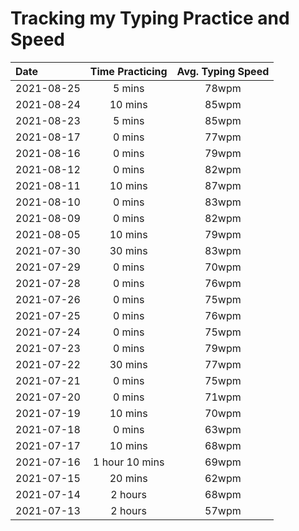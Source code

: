 # Tracking my Typing Practice and Speed

| Date       | Time Practicing | Avg. Typing Speed |
| :--------- | :-------------: | :---------------: |
| 2021-08-25 |     5 mins      |       78wpm       |
| 2021-08-24 |    10 mins      |       85wpm       |
| 2021-08-23 |     5 mins      |       85wpm       |
| 2021-08-17 |     0 mins      |       77wpm       |
| 2021-08-16 |     0 mins      |       79wpm       |
| 2021-08-12 |     0 mins      |       82wpm       |
| 2021-08-11 |    10 mins      |       87wpm       |
| 2021-08-10 |     0 mins      |       83wpm       |
| 2021-08-09 |     0 mins      |       82wpm       |
| 2021-08-05 |     10 mins     |       79wpm       |
| 2021-07-30 |     30 mins     |       83wpm       |
| 2021-07-29 |     0 mins      |       70wpm       |
| 2021-07-28 |     0 mins      |       76wpm       |
| 2021-07-26 |     0 mins      |       75wpm       |
| 2021-07-25 |     0 mins      |       76wpm       |
| 2021-07-24 |     0 mins      |       75wpm       |
| 2021-07-23 |     0 mins      |       79wpm       |
| 2021-07-22 |     30 mins     |       77wpm       |
| 2021-07-21 |     0 mins      |       75wpm       |
| 2021-07-20 |     0 mins      |       71wpm       |
| 2021-07-19 |     10 mins     |       70wpm       |
| 2021-07-18 |     0 mins      |       63wpm       |
| 2021-07-17 |     10 mins     |       68wpm       |
| 2021-07-16 | 1 hour 10 mins  |       69wpm       |
| 2021-07-15 |     20 mins     |       62wpm       |
| 2021-07-14 |     2 hours     |       68wpm       |
| 2021-07-13 |     2 hours     |       57wpm       |
